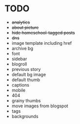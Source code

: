 TODO
==========
* ~~analytics~~
* ~~about picture~~
* ~~hide homeschool-tagged posts~~
* ~~dns~~
* image template including href
* archive bg
* font
* sidebar
* blogroll
* previous story
* default bg image
* default thumb
* captions
* mobile
* 404
* grainy thumbs
* move images from blogspot
* tags
* backgrounds
